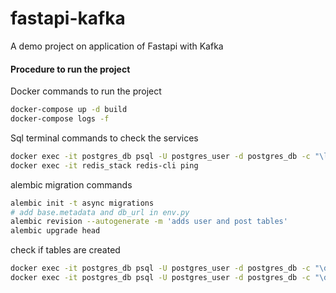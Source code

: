 # fastapi-kafka
A demo project on application of Fastapi with Kafka

#### Procedure to run the project
Docker commands to run the project
```bash
docker-compose up -d build
docker-compose logs -f
```
Sql terminal commands to check the services
```bash
docker exec -it postgres_db psql -U postgres_user -d postgres_db -c "\l"
docker exec -it redis_stack redis-cli ping
```
alembic migration commands
```bash
alembic init -t async migrations
# add base.metadata and db_url in env.py
alembic revision --autogenerate -m 'adds user and post tables'
alembic upgrade head
```
check if tables are created
```bash
docker exec -it postgres_db psql -U postgres_user -d postgres_db -c "\dt"
docker exec -it postgres_db psql -U postgres_user -d postgres_db -c "\dt *"
```
